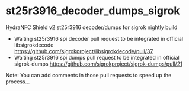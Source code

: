 # st25r3916_decoder_dumps_sigrok
HydraNFC Shield v2 st25r3916 decoder/dumps for sigrok nightly build

* Waiting st25r3916 spi decoder pull request to be integrated in official libsigrokdecode https://github.com/sigrokproject/libsigrokdecode/pull/37
* Waiting st25r3916 spi dumps pull request to be integrated in official sigrok-dumps https://github.com/sigrokproject/sigrok-dumps/pull/21

Note: You can add comments in those pull requests to speed up the process...
